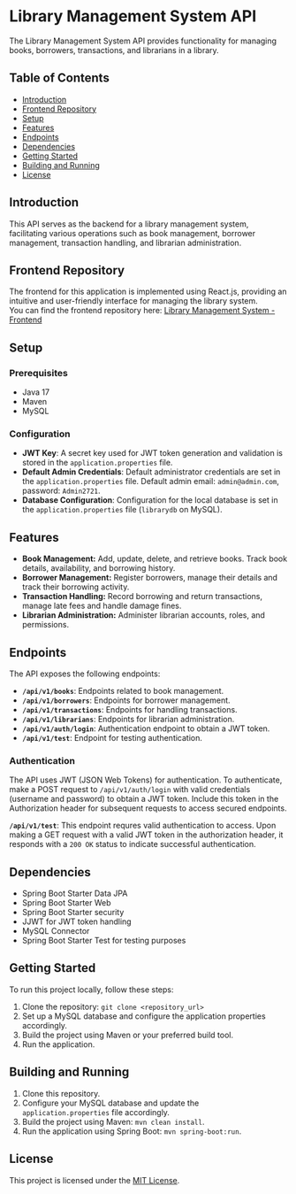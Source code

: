 # Library Management System API

The Library Management System API provides functionality for managing books, borrowers, transactions, and librarians in a library.

## Table of Contents

- [Introduction](#introduction)
- [Frontend Repository](#frontend-repository)
- [Setup](#setup)
- [Features](#features)
- [Endpoints](#endpoints)
- [Dependencies](#dependencies)
- [Getting Started](#getting-started)
- [Building and Running](#building-and-Running)
- [License](#license)

## Introduction

This API serves as the backend for a library management system, facilitating various operations such as book management, borrower management, transaction handling, and librarian administration.

## Frontend Repository

The frontend for this application is implemented using React.js, providing an intuitive and user-friendly interface for managing the library system.  
You can find the frontend repository here: [Library Management System - Frontend](https://github.com/PX201/library-management-system-frontend)


## Setup

### Prerequisites

- Java 17
- Maven
- MySQL

### Configuration

- **JWT Key**: A secret key used for JWT token generation and validation is stored in the `application.properties` file.
- **Default Admin Credentials**: Default administrator credentials are set in the `application.properties` file. Default admin email: `admin@admin.com`, password: `Admin2721`.
- **Database Configuration**: Configuration for the local database is set in the `application.properties` file (`librarydb` on MySQL).

## Features

- **Book Management:** Add, update, delete, and retrieve books. Track book details, availability, and borrowing history.
- **Borrower Management:** Register borrowers, manage their details and track their borrowing activity.
- **Transaction Handling:** Record borrowing and return transactions, manage late fees and handle damage fines.
- **Librarian Administration:** Administer librarian accounts, roles, and permissions.

## Endpoints

The API exposes the following endpoints:

- **`/api/v1/books`**: Endpoints related to book management.
- **`/api/v1/borrowers`**: Endpoints for borrower management.
- **`/api/v1/transactions`**: Endpoints for handling transactions.
- **`/api/v1/librarians`**: Endpoints for librarian administration.
- **`/api/v1/auth/login`**: Authentication endpoint to obtain a JWT token.
- **`/api/v1/test`**: Endpoint for testing authentication.

### Authentication

The API uses JWT (JSON Web Tokens) for authentication. To authenticate, make a POST request to `/api/v1/auth/login` with valid credentials (username and password) to obtain a JWT token. Include this token in the Authorization header for subsequent requests to access secured endpoints.

**`/api/v1/test`**: This endpoint requres valid authentication to access. Upon making a GET request with a valid JWT token in the authorization header, it responds with a `200 OK` status to indicate successful authentication.

## Dependencies

- Spring Boot Starter Data JPA
- Spring Boot Starter Web
- Spring Boot Starter security 
- JJWT for JWT token handling
- MySQL Connector
- Spring Boot Starter Test for testing purposes

## Getting Started

To run this project locally, follow these steps:

1. Clone the repository: `git clone <repository_url>`
2. Set up a MySQL database and configure the application properties accordingly.
3. Build the project using Maven or your preferred build tool.
4. Run the application.

## Building and Running

1. Clone this repository.
2. Configure your MySQL database and update the `application.properties` file accordingly.
3. Build the project using Maven: `mvn clean install`.
4. Run the application using Spring Boot: `mvn spring-boot:run`.


## License

This project is licensed under the [MIT License](LICENSE.md).


